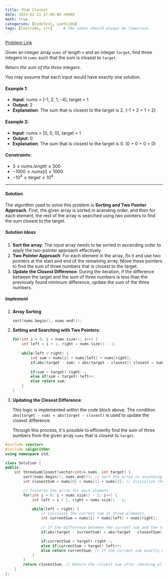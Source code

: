 ```yaml
---
title: 3Sum Closest
date: 2024-02-21 17:00:00 +0900
math: true
categories: [CodeTest, LeetCode]
tags: [leetcode, c++]     # TAG names should always be lowercase
---
```


[Problem Link](https://leetcode.com/problems/3sum-closest)

Given an integer array `nums` of length `n` and an integer `target`, find three integers in `nums` such that the sum is closest to `target`.

Return *the sum of the three integers*.

You may assume that each input would have exactly one solution.



#### Example 1:

* **Input**: nums = [-1, 2, 1, -4], target = 1
* **Output**: 2
* **Explanation**: The sum that is closest to the target is 2. (-1 + 2 + 1 = 2)



#### Example 2:

* **Input**: nums = [0, 0, 0], target = 1
* **Output**: 0
* **Explanation**: The sum that is closest to the target is 0. (0 + 0 + 0 = 0)



#### Constraints:

* $3 \le nums.length \le 500$
* $-1000 \le nums[i] \le 1000$
* $-10^4 \le target \le 10^4$

---

#### Solution

The algorithm used to solve this problem is **Sorting and Two Pointer Approach**. First, the given array is sorted in acending order, and then for each element, the rest of the array is searched using two pointers to find the sum closest to the target.



##### Solution Ideas

1. **Sort the array**: The input array needs to be sorted in ascending order to apply the two-pointer approach effectively.
2. **Two Pointer Approach**: For each element in the array, fix it and use two pointers at the start and end of the remaining array. Move these pointers to find the sum of three numbers that is closest to the target.
3. **Update the Closest Difference**: During the iteration, if the difference between the target and the sum of three numbers is less than the previously found minimum difference, update the sum of the three numbers.



##### Implement

1. **Array Sorting**

   ```c++
   sort(nums.begin(), nums.end());
   ```

2. **Setting and Searching with Two Pointers**:

   ```c++
   for(int i = 0; i < nums.size(); i++) {
       int left = i + 1, right = nums.size() - 1;
       
       while(left < right) {
           int sum = nums[i] + nums[left] + nums[right];
           if(abs(target - sum) < abs(target - closest)) closest = sum;
           
           if(sum > target) right--;
           else if(sum < target) left++;
           else return sum;
       }
   }
   ```

3. **Updating the Closest Difference**:

   This logic is implemented within the code block above. The condition `abs(target - sum) < abs(target - closest)` is used to update the closest difference.

   Through this process, it's possible to efficiently find the sum of three sumbers from the given array `nums` that is closest to `target`.

```c++
#include <vector>
#include <algorithm>
using namespace std;

class Solution {
public:
    int threeSumClosest(vector<int>& nums, int target) {
        sort(nums.begin(), nums.end()); // Sort the array in ascending order
        int closestSum = nums[0] + nums[1] + nums[2]; // Initialize the closest sum (with the sum of the first three elements)

        // Traverse the array for each element
        for(int i = 0; i < nums.size() - 2; i++) {
            int left = i + 1, right = nums.size() - 1;

            while(left < right) {
                // Calculate the current sum of three elements
                int currentSum = nums[i] + nums[left] + nums[right];
                
                // If the difference between the current sum and the target is smaller than the previously found closest sum, update it
                if(abs(target - currentSum) < abs(target - closestSum)) closestSum = currentSum; 

                if(currentSum > target) right--;
                else if(currentSum < target) left++;
                else return currentSum; // If the current sum exactly matches the target, return the current sum immediately
            }
        }
        return closestSum; // Return the closest sum after checking all combinations
    }
};
```


